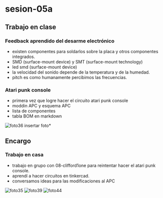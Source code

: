 # sesion-05a
## Trabajo en clase
### Feedback aprendido del desarme electrónico
- existen componentes para soldarlos sobre la placa y otros componentes integrados.
- SMD (surface-mount device) y SMT (surface-mount technology) 
- led smd (surface-mount device)
- la velocidad del sonido depende de la temperatura y de la humedad.
- pitch es como humanamente percibimos las frecuencias.

### Atari punk console
- primera vez que logre hacer el circuito atari punk console
- moddin APC y esquema APC
- lista de componentes
- tabla BOM en markdown

![foto36](https://github.com/user-attachments/assets/5995f2d9-560e-48dd-a5af-a8405a121ccd)
insertar foto*

## Encargo
### Trabajo en casa
- trabajo en grupo con 08-clifford1one para reintentar hacer el atari punk console.
- aprendí a hacer circuitos en tinkercad.
- conversamos ideas para las modificaciones al APC

![foto35](https://github.com/user-attachments/assets/26a1ac10-08c3-42ce-b5e6-2549679b955f)
![foto39](https://github.com/user-attachments/assets/8be02243-0789-46c4-baa5-d28f26ae1c56)
![foto44](https://github.com/user-attachments/assets/dafac28c-8550-4c32-812d-2f92f841ee14)


